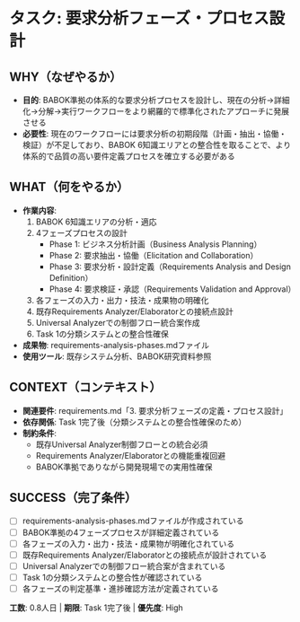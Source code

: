 # タスク: 要求分析フェーズ・プロセス設計

## WHY（なぜやるか）
- **目的**: BABOK準拠の体系的な要求分析プロセスを設計し、現在の分析→詳細化→分解→実行ワークフローをより網羅的で標準化されたアプローチに発展させる
- **必要性**: 現在のワークフローには要求分析の初期段階（計画・抽出・協働・検証）が不足しており、BABOK 6知識エリアとの整合性を取ることで、より体系的で品質の高い要件定義プロセスを確立する必要がある

## WHAT（何をやるか）
- **作業内容**:
  1. BABOK 6知識エリアの分析・適応
  2. 4フェーズプロセスの設計
     - Phase 1: ビジネス分析計画（Business Analysis Planning）
     - Phase 2: 要求抽出・協働（Elicitation and Collaboration）
     - Phase 3: 要求分析・設計定義（Requirements Analysis and Design Definition）
     - Phase 4: 要求検証・承認（Requirements Validation and Approval）
  3. 各フェーズの入力・出力・技法・成果物の明確化
  4. 既存Requirements Analyzer/Elaboratorとの接続点設計
  5. Universal Analyzerでの制御フロー統合案作成
  6. Task 1の分類システムとの整合性確保
- **成果物**: requirements-analysis-phases.mdファイル
- **使用ツール**: 既存システム分析、BABOK研究資料参照

## CONTEXT（コンテキスト）
- **関連要件**: requirements.md「3. 要求分析フェーズの定義・プロセス設計」
- **依存関係**: Task 1完了後（分類システムとの整合性確保のため）
- **制約条件**:
  - 既存Universal Analyzer制御フローとの統合必須
  - Requirements Analyzer/Elaboratorとの機能重複回避
  - BABOK準拠でありながら開発現場での実用性確保

## SUCCESS（完了条件）
- [ ] requirements-analysis-phases.mdファイルが作成されている
- [ ] BABOK準拠の4フェーズプロセスが詳細定義されている
- [ ] 各フェーズの入力・出力・技法・成果物が明確化されている
- [ ] 既存Requirements Analyzer/Elaboratorとの接続点が設計されている
- [ ] Universal Analyzerでの制御フロー統合案が含まれている
- [ ] Task 1の分類システムとの整合性が確認されている
- [ ] 各フェーズの判定基準・進捗確認方法が定義されている

**工数**: 0.8人日 | **期限**: Task 1完了後 | **優先度**: High